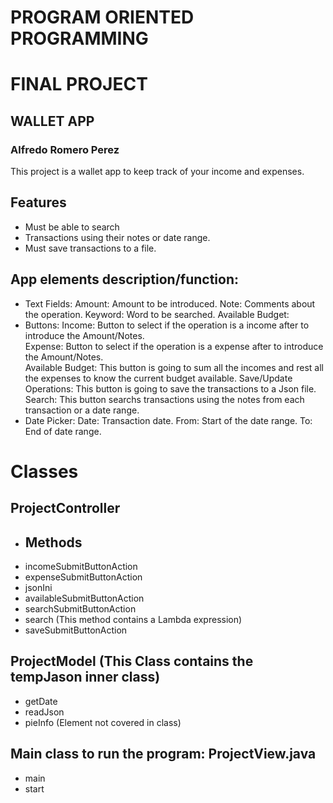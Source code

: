 # PROGRAM ORIENTED PROGRAMMING 
# FINAL PROJECT
## WALLET APP
### Alfredo Romero Perez

This project is a wallet app to keep track of your income and expenses. 
## Features
- Must be able to search
- Transactions using their notes or date range. 
- Must save transactions to a file. 
## App elements description/function:
- Text Fields:
Amount: Amount to be introduced.
Note: Comments about the operation.
Keyword: Word to be searched.
Available Budget: 
- Buttons:
Income: Button to select if the operation is a income after to introduce the Amount/Notes.  
Expense: Button to select if the operation is a expense after to introduce the Amount/Notes.  
Available Budget: This button is going to sum all the incomes and rest all the expenses to know the current budget available.
Save/Update Operations: This button is going to save the transactions to a Json file.
Search: This button searchs transactions using the notes from each transaction or a date range.
- Date Picker:
Date: Transaction date.
From: Start of the date range.
To: End of date range.



# Classes
## ProjectController
- ## Methods
- incomeSubmitButtonAction
- expenseSubmitButtonAction
- jsonIni 
- availableSubmitButtonAction 
- searchSubmitButtonAction
- search (This method contains a Lambda expression)
- saveSubmitButtonAction
## ProjectModel (This Class contains the tempJason inner class)
- getDate
- readJson
- pieInfo (Element not covered in class)
## Main class to run the program: ProjectView.java
- main
- start
